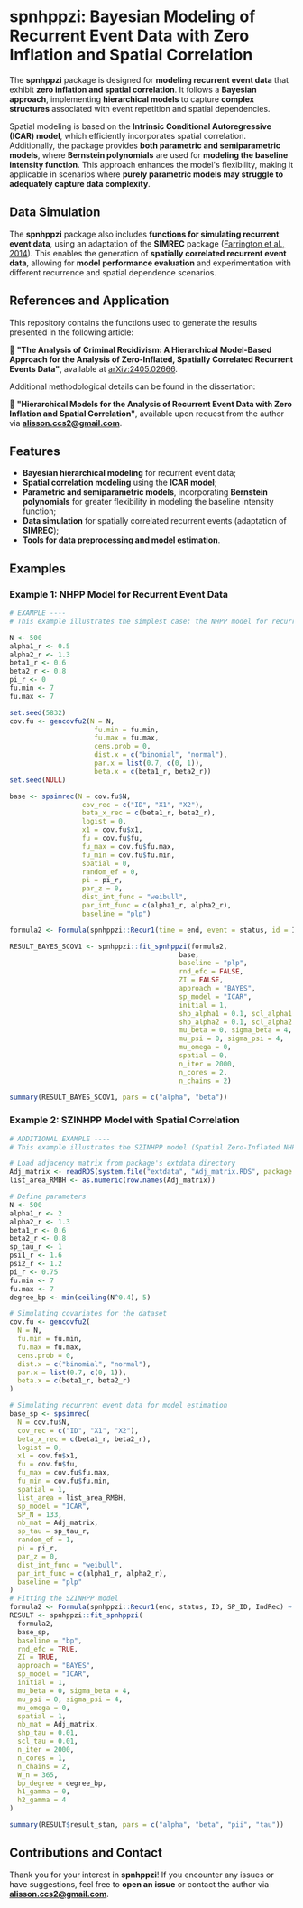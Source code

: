 # **spnhppzi: Bayesian Modeling of Recurrent Event Data with Zero Inflation and Spatial Correlation**

The **spnhppzi** package is designed for **modeling recurrent event data** that exhibit **zero inflation and spatial correlation**. It follows a **Bayesian approach**, implementing **hierarchical models** to capture **complex structures** associated with event repetition and spatial dependencies.

Spatial modeling is based on the **Intrinsic Conditional Autoregressive (ICAR) model**, which efficiently incorporates spatial correlation. Additionally, the package provides **both parametric and semiparametric models**, where **Bernstein polynomials** are used for **modeling the baseline intensity function**. This approach enhances the model's flexibility, making it applicable in scenarios where **purely parametric models may struggle to adequately capture data complexity**.

## **Data Simulation**

The **spnhppzi** package also includes **functions for simulating recurrent event data**, using an adaptation of the **SIMREC** package ([Farrington et al., 2014](https://cran.r-project.org/web/packages/simrec/vignettes/simrec-vignette.html)). This enables the generation of **spatially correlated recurrent event data**, allowing for **model performance evaluation** and experimentation with different recurrence and spatial dependence scenarios.

## **References and Application**

This repository contains the functions used to generate the results presented in the following article:

📄 **"The Analysis of Criminal Recidivism: A Hierarchical Model-Based Approach for the Analysis of Zero-Inflated, Spatially Correlated Recurrent Events Data"**, available at [arXiv:2405.02666](https://arxiv.org/abs/2405.02666).

Additional methodological details can be found in the dissertation:

📖 **"Hierarchical Models for the Analysis of Recurrent Event Data with Zero Inflation and Spatial Correlation"**, available upon request from the author via **alisson.ccs2@gmail.com**.

## **Features**

- **Bayesian hierarchical modeling** for recurrent event data;
- **Spatial correlation modeling** using the **ICAR model**;
- **Parametric and semiparametric models**, incorporating **Bernstein polynomials** for greater flexibility in modeling the baseline intensity function;
- **Data simulation** for spatially correlated recurrent events (adaptation of **SIMREC**);
- **Tools for data preprocessing and model estimation**.

## **Examples**

### **Example 1: NHPP Model for Recurrent Event Data**
```r
# EXAMPLE ----
# This example illustrates the simplest case: the NHPP model for recurrent event data

N <- 500
alpha1_r <- 0.5
alpha2_r <- 1.3
beta1_r <- 0.6
beta2_r <- 0.8
pi_r <- 0
fu.min <- 7
fu.max <- 7

set.seed(5832)
cov.fu <- gencovfu2(N = N,
                     fu.min = fu.min,
                     fu.max = fu.max,
                     cens.prob = 0,
                     dist.x = c("binomial", "normal"),
                     par.x = list(0.7, c(0, 1)),
                     beta.x = c(beta1_r, beta2_r))
set.seed(NULL)

base <- spsimrec(N = cov.fu$N,
                  cov_rec = c("ID", "X1", "X2"),
                  beta_x_rec = c(beta1_r, beta2_r),
                  logist = 0,
                  x1 = cov.fu$x1,
                  fu = cov.fu$fu,
                  fu_max = cov.fu$fu.max,
                  fu_min = cov.fu$fu.min,
                  spatial = 0,
                  random_ef = 0,
                  pi = pi_r,
                  par_z = 0,
                  dist_int_func = "weibull",
                  par_int_func = c(alpha1_r, alpha2_r),
                  baseline = "plp")

formula2 <- Formula(spnhppzi::Recur1(time = end, event = status, id = ID, SP_ID = NULL, IndRec = IndRec) ~ X1 + X2 | -1)

RESULT_BAYES_SCOV1 <- spnhppzi::fit_spnhppzi(formula2,
                                          base,
                                          baseline = "plp",
                                          rnd_efc = FALSE,
                                          ZI = FALSE,
                                          approach = "BAYES",
                                          sp_model = "ICAR",
                                          initial = 1,
                                          shp_alpha1 = 0.1, scl_alpha1 = 0.1,
                                          shp_alpha2 = 0.1, scl_alpha2 = 0.1,
                                          mu_beta = 0, sigma_beta = 4,
                                          mu_psi = 0, sigma_psi = 4,
                                          mu_omega = 0,
                                          spatial = 0,
                                          n_iter = 2000,
                                          n_cores = 2,
                                          n_chains = 2)

summary(RESULT_BAYES_SCOV1, pars = c("alpha", "beta"))
```

### **Example 2: SZINHPP Model with Spatial Correlation**
```r
# ADDITIONAL EXAMPLE ----
# This example illustrates the SZINHPP model (Spatial Zero-Inflated NHPP) with spatial correlation

# Load adjacency matrix from package's extdata directory
Adj_matrix <- readRDS(system.file("extdata", "Adj_matrix.RDS", package = "spnhppzi"))
list_area_RMBH <- as.numeric(row.names(Adj_matrix))

# Define parameters
N <- 500
alpha1_r <- 2
alpha2_r <- 1.3
beta1_r <- 0.6
beta2_r <- 0.8
sp_tau_r <- 1
psi1_r <- 1.6
psi2_r <- 1.2
pi_r <- 0.75
fu.min <- 7
fu.max <- 7
degree_bp <- min(ceiling(N^0.4), 5)

# Simulating covariates for the dataset
cov.fu <- gencovfu2(
  N = N,
  fu.min = fu.min,
  fu.max = fu.max,
  cens.prob = 0,
  dist.x = c("binomial", "normal"),
  par.x = list(0.7, c(0, 1)),
  beta.x = c(beta1_r, beta2_r)
)

# Simulating recurrent event data for model estimation
base_sp <- spsimrec(
  N = cov.fu$N,
  cov_rec = c("ID", "X1", "X2"),
  beta_x_rec = c(beta1_r, beta2_r),
  logist = 0,
  x1 = cov.fu$x1,
  fu = cov.fu$fu,
  fu_max = cov.fu$fu.max,
  fu_min = cov.fu$fu.min,
  spatial = 1,
  list_area = list_area_RMBH,
  sp_model = "ICAR",
  SP_N = 133,
  nb_mat = Adj_matrix,
  sp_tau = sp_tau_r,
  random_ef = 1,
  pi = pi_r,
  par_z = 0,
  dist_int_func = "weibull",
  par_int_func = c(alpha1_r, alpha2_r),
  baseline = "plp"
)
# Fitting the SZINHPP model
formula2 <- Formula(spnhppzi::Recur1(end, status, ID, SP_ID, IndRec) ~ X1 + X2 | -1)
RESULT <- spnhppzi::fit_spnhppzi(
  formula2,
  base_sp,
  baseline = "bp",
  rnd_efc = TRUE,
  ZI = TRUE,
  approach = "BAYES",
  sp_model = "ICAR",
  initial = 1,
  mu_beta = 0, sigma_beta = 4,
  mu_psi = 0, sigma_psi = 4,
  mu_omega = 0,
  spatial = 1,
  nb_mat = Adj_matrix,
  shp_tau = 0.01,
  scl_tau = 0.01,
  n_iter = 2000,
  n_cores = 1,
  n_chains = 2,
  W_n = 365,
  bp_degree = degree_bp,
  h1_gamma = 0,
  h2_gamma = 4
)

summary(RESULT$result_stan, pars = c("alpha", "beta", "pii", "tau"))
```

## **Contributions and Contact**

Thank you for your interest in **spnhppzi**! If you encounter any issues or have suggestions, feel free to **open an issue** or contact the author via **alisson.ccs2@gmail.com**.



